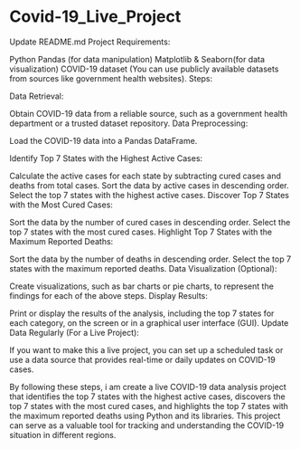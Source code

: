 # Covid-19_Live_Project 
Update README.md
Project Requirements:

Python
Pandas (for data manipulation)
Matplotlib & Seaborn(for data visualization)
COVID-19 dataset (You can use publicly available datasets from sources like government health websites).
Steps:

Data Retrieval:

Obtain COVID-19 data from a reliable source, such as a government health department or a trusted dataset repository.
Data Preprocessing:

Load the COVID-19 data into a Pandas DataFrame.

Identify Top 7 States with the Highest Active Cases:

Calculate the active cases for each state by subtracting cured cases and deaths from total cases.
Sort the data by active cases in descending order.
Select the top 7 states with the highest active cases.
Discover Top 7 States with the Most Cured Cases:

Sort the data by the number of cured cases in descending order.
Select the top 7 states with the most cured cases.
Highlight Top 7 States with the Maximum Reported Deaths:

Sort the data by the number of deaths in descending order.
Select the top 7 states with the maximum reported deaths.
Data Visualization (Optional):

Create visualizations, such as bar charts or pie charts, to represent the findings for each of the above steps.
Display Results:

Print or display the results of the analysis, including the top 7 states for each category, on the screen or in a graphical user interface (GUI).
Update Data Regularly (For a Live Project):

If you want to make this a live project, you can set up a scheduled task or use a data source that provides real-time or daily updates on COVID-19 cases.

By following these steps, i am create a live COVID-19 data analysis project that identifies the top 7 states with the highest active cases, discovers the top 7 states with the most cured cases, and highlights the top 7 states with the maximum reported deaths using Python and its libraries. This project can serve as a valuable tool for tracking and understanding the COVID-19 situation in different regions.
